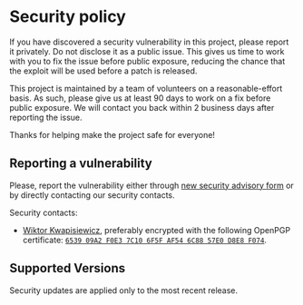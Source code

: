 # Security policy

If you have discovered a security vulnerability in this project, please report it privately.
Do not disclose it as a public issue.
This gives us time to work with you to fix the issue before public exposure, reducing the chance that the exploit will be used before a patch is released.

This project is maintained by a team of volunteers on a reasonable-effort basis.
As such, please give us at least 90 days to work on a fix before public exposure.
We will contact you back within 2 business days after reporting the issue.

Thanks for helping make the project safe for everyone!

## Reporting a vulnerability

Please, report the vulnerability either through [new security advisory form][ADV] or by directly contacting our security contacts.

[ADV]: https://github.com/wiktor-k/age-plugin-openpgp-card/security/advisories/new

Security contacts:
  - [Wiktor Kwapisiewicz][WK], preferably encrypted with the following OpenPGP certificate: [`6539 09A2 F0E3 7C10 6F5F AF54 6C88 57E0 D8E8 F074`][KEY].

[WK]: https://github.com/wiktor-k
[KEY]: https://keys.openpgp.org/vks/v1/by-fingerprint/653909A2F0E37C106F5FAF546C8857E0D8E8F074

## Supported Versions

Security updates are applied only to the most recent release.
